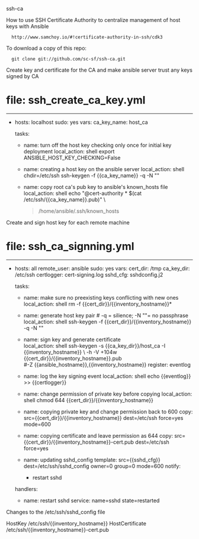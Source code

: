 ssh-ca

How to use SSH Certificate Authority to centralize management of host keys with Ansible

      http://www.samchoy.io/#!certificate-authority-in-ssh/cdk3

To download a copy of this repo:

      git clone git://github.com/sc-sf/ssh-ca.git



Create key and certificate for the CA and make ansible server trust any keys signed by CA

 # file: ssh_create_ca_key.yml
 ---
 - hosts: localhost
   sudo: yes
   vars:
     ca_key_name: host_ca

   tasks:
   - name: turn off the host key checking only once for initial key deployment
     local_action: shell export ANSIBLE_HOST_KEY_CHECKING=False

   - name: creating a host key on the ansible server
     local_action: shell chdir=/etc/ssh ssh-keygen -f {{ca_key_name}} -q -N ""

   - name: copy root ca's pub key to ansible's known_hosts file
     local_action: shell echo "@cert-authority * $(cat /etc/ssh/{{ca_key_name}}.pub)" \
       > /home/ansible/.ssh/known_hosts

Create and sign host key for each remote machine

 # file: ssh_ca_signning.yml
 ---
 - hosts: all
   remote_user: ansible
   sudo: yes
   vars:
     cert_dir: /tmp
     ca_key_dir: /etc/ssh
     certlogger: cert-signing.log
     sshd_cfg: sshdconfig.j2

   tasks:
   - name: make sure no preexisting keys conflicting with new ones
     local_action: shell rm -f {{cert_dir}}/{{inventory_hostname}}*

   - name: generate host key pair # -q = silience; -N ""= no passphrase
     local_action: shell ssh-keygen -f {{cert_dir}}/{{inventory_hostname}} -q -N "" 

   - name: sign key and generate certificate  
     local_action: shell ssh-keygen -s {{ca_key_dir}}/host_ca -I {{inventory_hostname}} \ 
        -h -V +104w {{cert_dir}}/{{inventory_hostname}}.pub \
        #-Z {{ansible_hostname}},{{inventory_hostname}} 
     register: eventlog

   - name: log the key signing event
     local_action: shell echo {{eventlog}} >> {{certlogger}}

   - name: change permission of private key before copying
     local_action: shell chmod 644 {{cert_dir}}/{{inventory_hostname}} 

   - name: copying private key and change permission back to 600
     copy: src={{cert_dir}}/{{inventory_hostname}} dest=/etc/ssh force=yes mode=600

   - name: copying certificate and leave permission as 644
     copy: src={{cert_dir}}/{{inventory_hostname}}-cert.pub dest=/etc/ssh force=yes

   - name: updating sshd_config 
     template: src={{sshd_cfg}} dest=/etc/ssh/sshd_config owner=0 group=0 mode=600
     notify:
     - restart sshd

   handlers:
     - name: restart sshd
       service: name=sshd state=restarted


Changes to the /etc/ssh/sshd_config file

 HostKey /etc/ssh/{{inventory_hostname}}
 HostCertificate /etc/ssh/{{inventory_hostname}}-cert.pub



